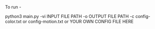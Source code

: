To run -

python3 main.py -vi INPUT FILE PATH -o OUTPUT FILE PATH -c config-color.txt or config-motion.txt or YOUR OWN CONFIG FILE HERE
